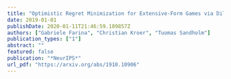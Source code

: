 ```yaml
---
title: "Optimistic Regret Minimization for Extensive-Form Games via Dilated Distance-Generating Functions"
date: 2019-01-01
publishDate: 2020-01-11T21:46:59.189857Z
authors: ["Gabriele Farina", "Christian Kroer", "Tuomas Sandholm"]
publication_types: ["1"]
abstract: ""
featured: false
publication: "*NeurIPS*"
url_pdf: "https://arxiv.org/abs/1910.10906"
---
```


